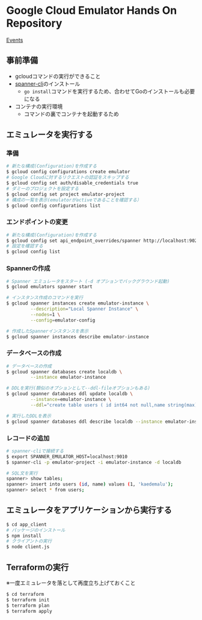 # Google Cloud Emulator Hands On Repository
[Events](https://gcpug-shonan.connpass.com/event/311013/)

## 事前準備
- gcloudコマンドの実行ができること
- [spanner-cli](https://github.com/cloudspannerecosystem/spanner-cli)のインストール
  - `go install`コマンドを実行するため、合わせてGoのインストールも必要になる
- コンテナの実行環境
  - コマンドの裏でコンテナを起動するため

## エミュレータを実行する

### 準備

```bash
# 新たな構成(Configuration)を作成する
$ gcloud config configurations create emulator
# Google Cloudに対するリクエストの認証をスキップする
$ gcloud config set auth/disable_credentials true
# ダミーのプロジェクトを設定する
$ gcloud config set project emulator-project
# 構成の一覧を表示(emulatorがactiveであることを確認する）
$ gcloud config configurations list
```

### エンドポイントの変更

```bash
# 新たな構成(Configuration)を作成する
$ gcloud config set api_endpoint_overrides/spanner http://localhost:9020/
# 設定を確認する
$ gcloud config list
```

### Spannerの作成

```bash
# Spanner エミュレータをスタート (-d オプションでバックグラウンド起動)
$ gcloud emulators spanner start

# インスタンス作成のコマンドを実行
$ gcloud spanner instances create emulator-instance \
         --description="Local Spanner Instance" \
         --nodes=1 \
         --config=emulator-config

# 作成したSpannerインスタンスを表示
$ gcloud spanner instances describe emulator-instance
```

### データベースの作成

```bash
# データベースの作成
$ gcloud spanner databases create localdb \
         --instance emulator-instance

# DDLを実行(類似のオプションとして--ddl-fileオプションもある)
$ gcloud spanner databases ddl update localdb \
         --instance=emulator-instance \
         --ddl="create table users ( id int64 not null,name string(max) not null) primary key (id)"

# 実行したDDLを表示
$ gcloud spanner databases ddl describe localdb --instance emulator-instance
```

### レコードの追加
```bash
# spanner-cliで接続する
$ export SPANNER_EMULATOR_HOST=localhost:9010
$ spanner-cli -p emulator-project -i emulator-instance -d localdb

# SQL文を実行
spanner> show tables;
spanner> insert into users (id, name) values (1, 'kaedemalu');
spanner> select * from users;
```

## エミュレータをアプリケーションから実行する
```bash
$ cd app_client
# パッケージのインストール
$ npm install
# クライアントの実行
$ node client.js
```

##  Terraformの実行

※一度エミュレータを落として再度立ち上げておくこと
```bash
$ cd terraform
$ terraform init
$ terraform plan
$ terraform apply
```